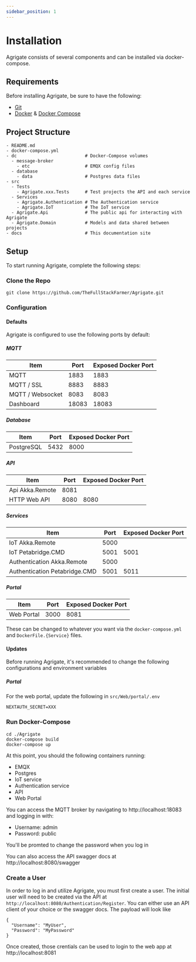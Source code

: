 ```yaml
---
sidebar_position: 1
---
```


# Installation

Agrigate consists of several components and can be installed via docker-compose.

## Requirements

Before installing Agrigate, be sure to have the following:

- [Git](https://git-scm.com/downloads)
- [Docker](https://docs.docker.com/desktop/install/linux-install/) &
  [Docker Compose](https://docs.docker.com/compose/install/)

## Project Structure

```
- README.md
- docker-compose.yml
- dc                          # Docker-Compose volumes
  - message-broker
    - etc                     # EMQX config files
  - database
    - data                    # Postgres data files
- src
  - Tests
    - Agrigate.xxx.Tests      # Test projects the API and each service
  - Services
    - Agrigate.Authentication # The Authentication service
    - Agrigate.IoT            # The IoT service
  - Agrigate.Api              # The public api for interacting with Agrigate
  - Agrigate.Domain           # Models and data shared between projects
- docs                        # This documentation site
```

## Setup

To start running Agrigate, complete the following steps:

### Clone the Repo

```
git clone https://github.com/TheFullStackFarmer/Agrigate.git
```

### Configuration

#### Defaults

Agrigate is configured to use the following ports by default:

##### MQTT

| Item             | Port  | Exposed Docker Port |
| ---------------- | ----- | ------------------- |
| MQTT             | 1883  | 1883                |
| MQTT / SSL       | 8883  | 8883                |
| MQTT / Websocket | 8083  | 8083                |
| Dashboard        | 18083 | 18083               |

##### Database

| Item       | Port | Exposed Docker Port |
| ---------- | ---- | ------------------- |
| PostgreSQL | 5432 | 8000                |

##### API

| Item            | Port | Exposed Docker Port |
| --------------- | ---- | ------------------- |
| Api Akka.Remote | 8081 |                     |
| HTTP Web API    | 8080 | 8080                |

##### Services

| Item                          | Port | Exposed Docker Port |
| ----------------------------- | ---- | ------------------- |
| IoT Akka.Remote               | 5000 |                     |
| IoT Petabridge.CMD            | 5001 | 5001                |
| Authentication Akka.Remote    | 5000 |                     |
| Authentication Petabridge.CMD | 5001 | 5011                |

##### Portal

| Item       | Port | Exposed Docker Port |
| ---------- | ---- | ------------------- |
| Web Portal | 3000 | 8081                |

These can be changed to whatever you want via the `docker-compose.yml` and
`DockerFile.{Service}` files.

#### Updates

Before running Agrigate, it's recommended to change the following configurations
and environment variables

##### Portal

For the web portal, update the following in `src/Web/portal/.env`

```
NEXTAUTH_SECRET=XXX
```

### Run Docker-Compose

```
cd ./Agrigate
docker-compose build
docker-compose up
```

At this point, you should the following containers running:

- EMQX
- Postgres
- IoT service
- Authentication service
- API
- Web Portal

You can access the MQTT broker by navigating to http://localhost:18083 and
logging in with:

- Username: admin
- Password: public

You'll be promted to change the password when you log in

You can also access the API swagger docs at http://localhost:8080/swagger

### Create a User

In order to log in and utilize Agrigate, you must first create a user. The
initial user will need to be created via the API at
`http://localhost:8080/Authentication/Register`. You can either use an API
client of your choice or the swagger docs. The payload will look like

```
{
  "Username": "MyUser",
  "Password": "MyPassword"
}
```

Once created, those crentials can be used to login to the web app at
http://localhost:8081
